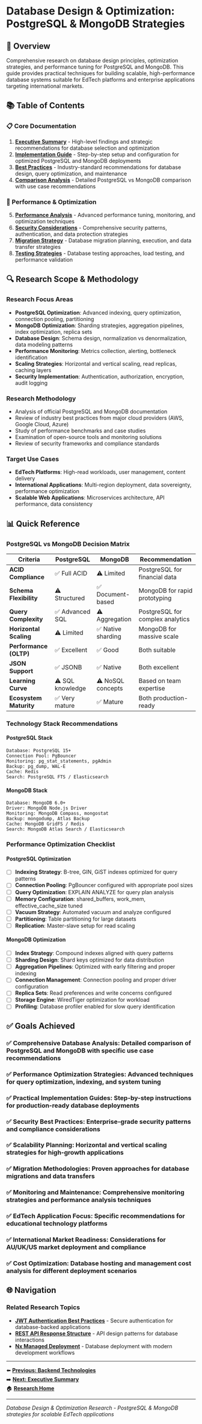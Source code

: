 # Database Design & Optimization: PostgreSQL & MongoDB Strategies

## 🎯 Overview

Comprehensive research on database design principles, optimization strategies, and performance tuning for PostgreSQL and MongoDB. This guide provides practical techniques for building scalable, high-performance database systems suitable for EdTech platforms and enterprise applications targeting international markets.

## 📚 Table of Contents

### 📋 Core Documentation
1. **[Executive Summary](./executive-summary.md)** - High-level findings and strategic recommendations for database selection and optimization
2. **[Implementation Guide](./implementation-guide.md)** - Step-by-step setup and configuration for optimized PostgreSQL and MongoDB deployments
3. **[Best Practices](./best-practices.md)** - Industry-standard recommendations for database design, query optimization, and maintenance
4. **[Comparison Analysis](./comparison-analysis.md)** - Detailed PostgreSQL vs MongoDB comparison with use case recommendations

### 🚀 Performance & Optimization
5. **[Performance Analysis](./performance-analysis.md)** - Advanced performance tuning, monitoring, and optimization techniques
6. **[Security Considerations](./security-considerations.md)** - Comprehensive security patterns, authentication, and data protection strategies
7. **[Migration Strategy](./migration-strategy.md)** - Database migration planning, execution, and data transfer strategies
8. **[Testing Strategies](./testing-strategies.md)** - Database testing approaches, load testing, and performance validation

## 🔍 Research Scope & Methodology

### Research Focus Areas
- **PostgreSQL Optimization**: Advanced indexing, query optimization, connection pooling, partitioning
- **MongoDB Optimization**: Sharding strategies, aggregation pipelines, index optimization, replica sets
- **Database Design**: Schema design, normalization vs denormalization, data modeling patterns
- **Performance Monitoring**: Metrics collection, alerting, bottleneck identification
- **Scaling Strategies**: Horizontal and vertical scaling, read replicas, caching layers
- **Security Implementation**: Authentication, authorization, encryption, audit logging

### Research Methodology
- Analysis of official PostgreSQL and MongoDB documentation
- Review of industry best practices from major cloud providers (AWS, Google Cloud, Azure)
- Study of performance benchmarks and case studies
- Examination of open-source tools and monitoring solutions
- Review of security frameworks and compliance standards

### Target Use Cases
- **EdTech Platforms**: High-read workloads, user management, content delivery
- **International Applications**: Multi-region deployment, data sovereignty, performance optimization
- **Scalable Web Applications**: Microservices architecture, API performance, data consistency

## 📊 Quick Reference

### PostgreSQL vs MongoDB Decision Matrix

| Criteria | PostgreSQL | MongoDB | Recommendation |
|----------|------------|---------|----------------|
| **ACID Compliance** | ✅ Full ACID | ⚠️ Limited | PostgreSQL for financial data |
| **Schema Flexibility** | ⚠️ Structured | ✅ Document-based | MongoDB for rapid prototyping |
| **Query Complexity** | ✅ Advanced SQL | ⚠️ Aggregation | PostgreSQL for complex analytics |
| **Horizontal Scaling** | ⚠️ Limited | ✅ Native sharding | MongoDB for massive scale |
| **Performance (OLTP)** | ✅ Excellent | ✅ Good | Both suitable |
| **JSON Support** | ✅ JSONB | ✅ Native | Both excellent |
| **Learning Curve** | ⚠️ SQL knowledge | ⚠️ NoSQL concepts | Based on team expertise |
| **Ecosystem Maturity** | ✅ Very mature | ✅ Mature | Both production-ready |

### Technology Stack Recommendations

#### PostgreSQL Stack
```
Database: PostgreSQL 15+
Connection Pool: PgBouncer
Monitoring: pg_stat_statements, pgAdmin
Backup: pg_dump, WAL-E
Cache: Redis
Search: PostgreSQL FTS / Elasticsearch
```

#### MongoDB Stack
```
Database: MongoDB 6.0+
Driver: MongoDB Node.js Driver
Monitoring: MongoDB Compass, mongostat
Backup: mongodump, Atlas Backup
Cache: MongoDB GridFS / Redis
Search: MongoDB Atlas Search / Elasticsearch
```

### Performance Optimization Checklist

#### PostgreSQL Optimization
- [ ] **Indexing Strategy**: B-tree, GIN, GiST indexes optimized for query patterns
- [ ] **Connection Pooling**: PgBouncer configured with appropriate pool sizes
- [ ] **Query Optimization**: EXPLAIN ANALYZE for query plan analysis
- [ ] **Memory Configuration**: shared_buffers, work_mem, effective_cache_size tuned
- [ ] **Vacuum Strategy**: Automated vacuum and analyze configured
- [ ] **Partitioning**: Table partitioning for large datasets
- [ ] **Replication**: Master-slave setup for read scaling

#### MongoDB Optimization
- [ ] **Index Strategy**: Compound indexes aligned with query patterns
- [ ] **Sharding Design**: Shard keys optimized for data distribution
- [ ] **Aggregation Pipelines**: Optimized with early filtering and proper indexing
- [ ] **Connection Management**: Connection pooling and proper driver configuration
- [ ] **Replica Sets**: Read preferences and write concerns configured
- [ ] **Storage Engine**: WiredTiger optimization for workload
- [ ] **Profiling**: Database profiler enabled for slow query identification

## ✅ Goals Achieved

### ✅ **Comprehensive Database Analysis**: Detailed comparison of PostgreSQL and MongoDB with specific use case recommendations
### ✅ **Performance Optimization Strategies**: Advanced techniques for query optimization, indexing, and system tuning
### ✅ **Practical Implementation Guides**: Step-by-step instructions for production-ready database deployments
### ✅ **Security Best Practices**: Enterprise-grade security patterns and compliance considerations
### ✅ **Scalability Planning**: Horizontal and vertical scaling strategies for high-growth applications
### ✅ **Migration Methodologies**: Proven approaches for database migrations and data transfers
### ✅ **Monitoring and Maintenance**: Comprehensive monitoring strategies and performance analysis techniques
### ✅ **EdTech Application Focus**: Specific recommendations for educational technology platforms
### ✅ **International Market Readiness**: Considerations for AU/UK/US market deployment and compliance
### ✅ **Cost Optimization**: Database hosting and management cost analysis for different deployment scenarios

## 🌐 Navigation

### Related Research Topics
- **[JWT Authentication Best Practices](../../backend/jwt-authentication-best-practices/README.md)** - Secure authentication for database-backed applications
- **[REST API Response Structure](../../backend/rest-api-response-structure-research/README.md)** - API design patterns for database interactions
- **[Nx Managed Deployment](../../devops/nx-managed-deployment/README.md)** - Database deployment with modern development workflows

---

⬅️ **[Previous: Backend Technologies](../../backend/README.md)**  
➡️ **[Next: Executive Summary](./executive-summary.md)**  
🏠 **[Research Home](../../README.md)**

---

*Database Design & Optimization Research - PostgreSQL & MongoDB strategies for scalable EdTech applications*